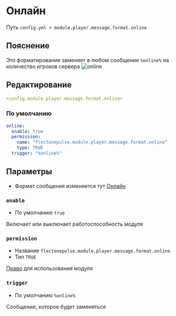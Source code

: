 # Онлайн
Путь `config.yml > module.player.message.format.online`

## Пояснение
Это форматирование заменяет в любом сообщении `%online%` на количество игроков сервера
![online](/online.png)

## Редактирование
```yaml
<config.module.player.message.format.online>
```

### По умолчанию
```yaml
online:
  enable: true
  permission:
    name: "flectonepulse.module.player.message.format.online"
    type: TRUE
  trigger: "%online%"
```

## Параметры

- Формат сообщения изменяется тут [Онлайн](/ru/messages/ru_ru/module/player/message/online/)

### `enable`
- По умолчанию `true`

Включает или выключает работоспособность модуля

### `permission`
- Название `flectonepulse.module.player.message.format.online`
- Тип `TRUE`

[Право](/ru/config/module/#пояснение) для использования модуля

### `trigger`
- По умолчанию `%online%`

Сообщение, которое будет заменяться